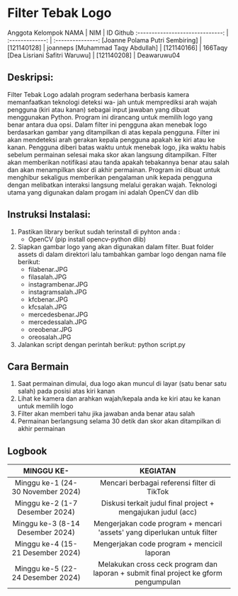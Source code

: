 # Filter Tebak Logo

Anggota Kelompok
NAMA                             | NIM             | ID Github
:------------------------------: | :-------------: | :---------------:
[Joanne Polama Putri Sembiring]  | [121140128]     | joanneps
[Muhammad Taqy Abdullah]         | [121140166]     | 166Taqy
[Dea Lisriani Safitri Waruwu]    | [121140208]     | Deawaruwu04


## Deskripsi:
Filter Tebak Logo adalah program sederhana berbasis kamera memanfaatkan teknologi deteksi wa-
jah untuk memprediksi arah wajah pengguna (kiri atau kanan) sebagai input jawaban yang dibuat
menggunakan Python. Program ini dirancang untuk memilih logo yang benar antara dua opsi. Dalam
filter ini pengguna akan menebak logo berdasarkan gambar yang ditampilkan di atas kepala pengguna.
Filter ini akan mendeteksi arah gerakan kepala pengguna apakah ke kiri atau ke kanan. Pengguna
diberi batas waktu untuk menebak logo, jika waktu habis sebelum permainan selesai maka skor akan
langsung ditampilkan. Filter akan memberikan notifikasi atau tanda apakah tebakannya benar atau
salah dan akan menampilkan skor di akhir permainan. Program ini dibuat untuk menghibur sekaligus
memberikan pengalaman unik kepada pengguna dengan melibatkan interaksi langsung melalui gerakan
wajah. Teknologi utama yang digunakan dalam progam ini adalah OpenCV dan dlib

## Instruksi Instalasi:
1. Pastikan library berikut sudah terinstall di pyhton anda :
   - OpenCV (pip install opencv-python dlib)
2. Siapkan gambar logo yang akan digunakan dalam filter. Buat folder assets di dalam direktori lalu tambahkan gambar logo dengan nama file berikut:
     - filabenar.JPG
     - filasalah.JPG
     - instagrambenar.JPG
     - instagramsalah.JPG
     - kfcbenar.JPG
     - kfcsalah.JPG
     - mercedesbenar.JPG
     - mercedessalah.JPG
     - oreobenar.JPG
     - oreosalah.JPG
3. Jalankan script dengan perintah berikut:
   python script.py

## Cara Bermain
1. Saat permainan dimulai, dua logo akan muncul di layar (satu benar satu salah) pada posisi atas kiri kanan
2. Lihat ke kamera dan arahkan wajah/kepala anda ke kiri atau ke kanan untuk memilih logo
3. Filter akan memberi tahu jika jawaban anda benar atau salah
4. Permainan berlangsung selama 30 detik dan skor akan ditampilkan di akhir permainan



## Logbook
MINGGU KE-                         | KEGIATAN            
:------------------------------:   | :-------------: 
Minggu ke-1 (24-30 November 2024)  | Mencari berbagai referensi filter di TikTok    
Minggu ke-2 (1-7 Desember 2024)    | Diskusi terkait judul final project + mengajukan judul (acc)     
Minggu ke-3 (8-14 Desember 2024)   | Mengerjakan code program + mencari 'assets' yang diperlukan untuk filter
Minggu ke-4 (15-21 Desember 2024)  | Mengerjakan code program + mencicil laporan
Minggu ke-5 (22-24 Desember 2024)  | Melakukan cross ceck program dan laporan + submit final project ke gform pengumpulan
